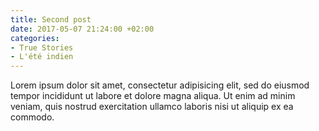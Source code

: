 ```yaml
---
title: Second post
date: 2017-05-07 21:24:00 +02:00
categories:
- True Stories
- L'été indien
---
```


Lorem ipsum dolor sit amet, consectetur adipisicing elit, sed do eiusmod tempor incididunt ut labore et dolore magna aliqua. Ut enim ad minim veniam, quis nostrud exercitation ullamco laboris nisi ut aliquip ex ea commodo.
